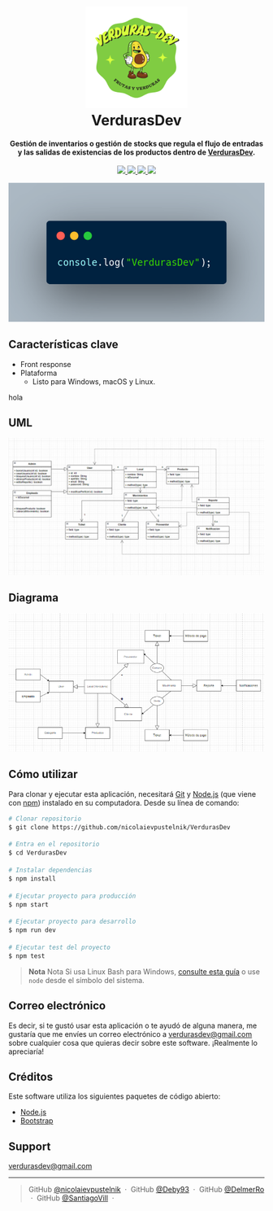
<h1 align="center">
  <br>
  <a href=""><img src="./src/public/img/vd1.png" alt="" width="200"></a>
  <br>
  VerdurasDev
  <br>
</h1>

<h4 align="center">Gestión de inventarios o gestión de stocks que regula el flujo de entradas y las salidas de existencias de los productos dentro de <a href="" target="_blank">VerdurasDev</a>.</h4>

<p align="center">
  <a href="">
    <img src="https://img.shields.io/badge/express-4.18.1-green">
  </a>
  <a href="">
    <img src="https://img.shields.io/badge/mocha-10.0.0-yellowgreen">
  </a>
  <a href="">
    <img src="https://img.shields.io/badge/chai-4.3.6-blue">
  </a>
  <a href="">
    <img src="https://img.shields.io/badge/mongoose-6.6.0-lightgrey">
  </a>
</p>

![screenshot](./src/public/img/verdurasDev.png)

## Características clave

* Front response 
* Plataforma
  - Listo para Windows, macOS y Linux.

hola
## UML
<img src="./src/public/img/Diagrama.png">

## Diagrama
<img src="./src/public/img/DiagramaDeUso.png">

## Cómo utilizar

Para clonar y ejecutar esta aplicación, necesitará [Git](https://git-scm.com) y [Node.js](https://nodejs.org/en/download/) (que viene con [npm](http://npmjs.com)) instalado en su computadora. Desde su línea de comando:

```bash
# Clonar repositorio
$ git clone https://github.com/nicolaievpustelnik/VerdurasDev

# Entra en el repositorio
$ cd VerdurasDev

# Instalar dependencias
$ npm install

# Ejecutar proyecto para producción 
$ npm start

# Ejecutar proyecto para desarrollo
$ npm run dev 

# Ejecutar test del proyecto
$ npm test 
```

> **Nota**
> Nota Si usa Linux Bash para Windows, [consulte esta guía](https://www.howtogeek.com/261575/how-to-run-graphical-linux-desktop-applications-from-windows-10s-bash-shell/) o use `node` desde el símbolo del sistema.

## Correo electrónico

Es decir, si te gustó usar esta aplicación o te ayudó de alguna manera, me gustaría que me envíes un correo electrónico a <verdurasdev@gmail.com> sobre cualquier cosa que quieras decir sobre este software. ¡Realmente lo apreciaría!

## Créditos

Este software utiliza los siguientes paquetes de código abierto:

- [Node.js](https://nodejs.org/)
- [Bootstrap](https://bootstrap.com)

## Support
<verdurasdev@gmail.com>

---

> GitHub [@nicolaievpustelnik](https://github.com/nicolaievpustelnik) &nbsp;&middot;&nbsp;
> GitHub [@Deby93](https://github.com/Deby93) &nbsp;&middot;&nbsp;
> GitHub [@DelmerRo](https://github.com/DelmerRo) &nbsp;&middot;&nbsp;
> GitHub [@SantiagoVill](https://github.com/SantiagoVill) &nbsp;&middot;&nbsp;

